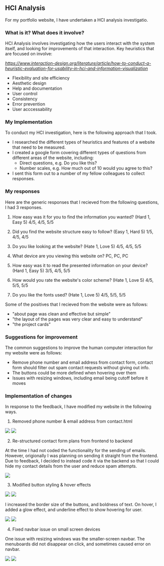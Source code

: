 ## HCI Analysis

For my portfolio website, I have undertaken a HCI analysis investigatio.

### What is it? What does it involve?

HCI Analysis involves investigating how the users interact with the system itself, and looking for improvements of that interaction.
Key heuristics that are focused on involve:

*https://www.interaction-design.org/literature/article/how-to-conduct-a-heuristic-evaluation-for-usability-in-hci-and-information-visualization*


* Flexibility and site efficiency
* Aesthetic design
* Help and documentation
* User control
* Consistency
* Error prevention
* User acccessability

### My Implementation

To conduct my HCI investigation, here is the following approach that I took.

* I researched the different types of heuristics and features of a website that need to be measured.
* I created a google form covering different types of questions from different areas of the website, including:
	* Direct questions, e.g. Do you like this?
	* Number scales, e.g. How much out of 10 would you agree to this?
* I sent this form out to a number of my fellow colleagues to collect responses.

### My responses

Here are the generic responses that I recieved from the following questions, I had 3 responses.

1. How easy was it for you to find the information you wanted? (Hard 1, Easy 5)
4/5, 4/5, 5/5

2. Did you find the website structure easy to follow? (Easy 1, Hard 5)
1/5, 4/5, 4/5

3. Do you like looking at the website? (Hate 1, Love 5)
4/5, 4/5, 5/5

4. What device are you viewing this website on?
PC, PC, PC

5. How easy was it to read the presented information on your device? (Hard 1, Easy 5)
3/5, 4/5, 5/5

6. How would you rate the website's color scheme? (Hate 1, Love 5)
4/5, 5/5, 5/5

7. Do you like the fonts used? (Hate 1, Love 5)
4/5, 5/5, 5/5

Some of the positives that I recieved from the website were as follows:

* "about page was clean and effective but simple"
* "the layout of the pages was very clear and easy to understand"
* "the project cards"

### Suggestions for improvement

The common suggestions to improve the human computer interaction for my website were as follows:

* Remove phone number and email address from contact form, contact form should filter out spam contact requests without giving out info.
* The buttons could be more defined when hovering over them
* Issues with resizing windows, including email being cutoff before it moves

### Implementation of changes

In response to the feedback, I have modified my website in the following ways.

1. Removed phone number & email address from contact.html

![](images/one-before.png)
![](images/one-after.png)


2. Re-structured contact form plans from frontend to backend

At the time I had not coded the functionality for the sending of emails. However, origionally I was planning on sending it straight from the frontend. 
Due to feedback, I decided to instead code it via the backend so that I could hide my contact details from the user and reduce spam attempts.

![](images/two-one.png)

3. Modified button styling & hover effects

![](images/three-before.png)
![](images/three-before-two.png)

I increased the border size of the buttons, and boldness of text. On hover, I added a glow effect, and underline effect to show hovering for user.

![](images/three-after.png)
![](images/three-after-two.png)

4. Fixed navbar issue on small screen devices

One issue with resizing windows was the smaller-screen navbar. The menuboards did not disappear on click, and sometimes caused error on navbar.

![](images/four-before.png)
![](images/four-after.png)






